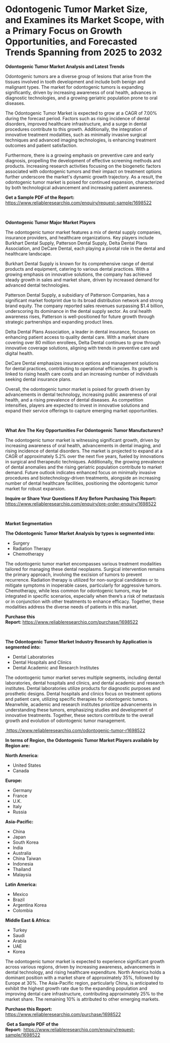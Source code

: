 <p><h1>Odontogenic Tumor Market Size, and Examines its Market Scope, with a Primary Focus on Growth Opportunities, and Forecasted Trends Spanning from 2025 to 2032</h1></p><p><strong>Odontogenic Tumor Market Analysis and Latest Trends</strong></p>
<p><p>Odontogenic tumors are a diverse group of lesions that arise from the tissues involved in tooth development and include both benign and malignant types. The market for odontogenic tumors is expanding significantly, driven by increasing awareness of oral health, advances in diagnostic technologies, and a growing geriatric population prone to oral diseases. </p><p>The Odontogenic Tumor Market is expected to grow at a CAGR of 7.00% during the forecast period. Factors such as rising incidence of dental disorders, improved healthcare infrastructure, and a surge in dental procedures contribute to this growth. Additionally, the integration of innovative treatment modalities, such as minimally invasive surgical techniques and advanced imaging technologies, is enhancing treatment outcomes and patient satisfaction. </p><p>Furthermore, there is a growing emphasis on preventive care and early diagnosis, propelling the development of effective screening methods and products. Increasing research activities focusing on the biogenetic factors associated with odontogenic tumors and their impact on treatment options further underscore the market's dynamic growth trajectory. As a result, the odontogenic tumor market is poised for continued expansion, characterized by both technological advancement and increasing patient awareness.</p></p>
<p><strong>Get a Sample PDF of the Report:&nbsp;</strong> <a href="https://www.reliableresearchiq.com/enquiry/request-sample/1698522?utm_campaign=1123&utm_medium=2&utm_source=Github&utm_content=ia&utm_term=12042025&utm_id=odontogenic-tumor">https://www.reliableresearchiq.com/enquiry/request-sample/1698522</a></p>
<p>&nbsp;</p>
<p><strong>Odontogenic Tumor Major Market Players</strong></p>
<p><p>The odontogenic tumor market features a mix of dental supply companies, insurance providers, and healthcare organizations. Key players include Burkhart Dental Supply, Patterson Dental Supply, Delta Dental Plans Association, and DeCare Dental, each playing a pivotal role in the dental and healthcare landscape.</p><p>Burkhart Dental Supply is known for its comprehensive range of dental products and equipment, catering to various dental practices. With a growing emphasis on innovative solutions, the company has achieved steady growth in sales and market share, driven by increased demand for advanced dental technologies.</p><p>Patterson Dental Supply, a subsidiary of Patterson Companies, has a significant market footprint due to its broad distribution network and strong brand equity. The company reported sales revenues surpassing $1.4 billion, underscoring its dominance in the dental supply sector. As oral health awareness rises, Patterson is well-positioned for future growth through strategic partnerships and expanding product lines.</p><p>Delta Dental Plans Association, a leader in dental insurance, focuses on enhancing patient access to quality dental care. With a market share covering over 80 million enrollees, Delta Dental continues to grow through innovative coverage solutions, aligning with trends in preventive care and digital health.</p><p>DeCare Dental emphasizes insurance options and management solutions for dental practices, contributing to operational efficiencies. Its growth is linked to rising health care costs and an increasing number of individuals seeking dental insurance plans.</p><p>Overall, the odontogenic tumor market is poised for growth driven by advancements in dental technology, increasing public awareness of oral health, and a rising prevalence of dental diseases. As competition intensifies, players are expected to invest in innovative solutions and expand their service offerings to capture emerging market opportunities.</p></p>
<p>&nbsp;</p>
<p><strong>What Are The Key Opportunities For Odontogenic Tumor Manufacturers?</strong></p>
<p><p>The odontogenic tumor market is witnessing significant growth, driven by increasing awareness of oral health, advancements in dental imaging, and rising incidence of dental disorders. The market is projected to expand at a CAGR of approximately 5.2% over the next five years, fueled by innovations in surgical and therapeutic techniques. Additionally, the growing prevalence of dental anomalies and the rising geriatric population contribute to market demand. Future outlook indicates enhanced focus on minimally invasive procedures and biotechnology-driven treatments, alongside an increasing number of dental healthcare facilities, positioning the odontogenic tumor market for robust expansion.</p></p>
<p><strong>Inquire or Share Your Questions If Any Before Purchasing This Report:</strong> <a href="https://www.reliableresearchiq.com/enquiry/pre-order-enquiry/1698522?utm_campaign=1123&utm_medium=2&utm_source=Github&utm_content=ia&utm_term=12042025&utm_id=odontogenic-tumor">https://www.reliableresearchiq.com/enquiry/pre-order-enquiry/1698522</a></p>
<p>&nbsp;</p>
<p><strong>Market Segmentation</strong></p>
<p><strong>The Odontogenic Tumor Market Analysis by types is segmented into:</strong></p>
<p><ul><li>Surgery</li><li>Radiation Therapy</li><li>Chemotherapy</li></ul></p>
<p><p>The odontogenic tumor market encompasses various treatment modalities tailored for managing these dental neoplasms. Surgical intervention remains the primary approach, involving the excision of tumors to prevent recurrence. Radiation therapy is utilized for non-surgical candidates or to mitigate symptoms in inoperable cases, particularly for aggressive tumors. Chemotherapy, while less common for odontogenic tumors, may be integrated in specific scenarios, especially when there’s a risk of metastasis or in conjunction with other treatments to enhance efficacy. Together, these modalities address the diverse needs of patients in this market.</p></p>
<p><strong>Purchase this Report:&nbsp;</strong><a href="https://www.reliableresearchiq.com/purchase/1698522?utm_campaign=1123&utm_medium=2&utm_source=Github&utm_content=ia&utm_term=12042025&utm_id=odontogenic-tumor">https://www.reliableresearchiq.com/purchase/1698522</a></p>
<p>&nbsp;</p>
<p><strong>The Odontogenic Tumor Market Industry Research by Application is segmented into:</strong></p>
<p><ul><li>Dental Laboratories</li><li>Dental Hospitals and Clinics</li><li>Dental Academic and Research Institutes</li></ul></p>
<p><p>The odontogenic tumor market serves multiple segments, including dental laboratories, dental hospitals and clinics, and dental academic and research institutes. Dental laboratories utilize products for diagnostic purposes and prosthetic designs. Dental hospitals and clinics focus on treatment options and patient care, utilizing specific therapies for odontogenic tumors. Meanwhile, academic and research institutes prioritize advancements in understanding these tumors, emphasizing studies and development of innovative treatments. Together, these sectors contribute to the overall growth and evolution of odontogenic tumor management.</p></p>
<p><a href="https://www.reliableresearchiq.com/odontogenic-tumor-r1698522?utm_campaign=1123&utm_medium=2&utm_source=Github&utm_content=ia&utm_term=12042025&utm_id=odontogenic-tumor">&nbsp;https://www.reliableresearchiq.com/odontogenic-tumor-r1698522</a></p>
<p><strong>In terms of Region, the Odontogenic Tumor Market Players available by Region are:</strong></p>
<p>
    <p> <strong> North America: </strong>
        <ul>
            <li>United States</li>
            <li>Canada</li>
        </ul>
        </p> 
    <p> <strong> Europe: </strong>
        <ul>
            <li>Germany</li>
            <li>France</li>
            <li>U.K.</li>
            <li>Italy</li>
            <li>Russia</li>
        </ul>
        </p> 
    <p> <strong> Asia-Pacific: </strong>
        <ul>
            <li>China</li>
            <li>Japan</li>
            <li>South Korea</li>
            <li>India</li>
            <li>Australia</li>
            <li>China Taiwan</li>
            <li>Indonesia</li>
            <li>Thailand</li>
            <li>Malaysia</li>
        </ul>
        </p> 
    <p> <strong> Latin America: </strong>
        <ul>
            <li>Mexico</li>
            <li>Brazil</li>
            <li>Argentina Korea</li>
            <li>Colombia</li>
        </ul>
        </p> 
    <p> <strong> Middle East & Africa: </strong>
        <ul>
            <li>Turkey</li>
            <li>Saudi</li>
            <li>Arabia</li>
            <li>UAE</li>
            <li>Korea</li>
        </ul>
    </p>
    </p>
<p><p>The odontogenic tumor market is expected to experience significant growth across various regions, driven by increasing awareness, advancements in dental technology, and rising healthcare expenditure. North America holds a dominant position with a market share of approximately 35%, followed by Europe at 30%. The Asia-Pacific region, particularly China, is anticipated to exhibit the highest growth rate due to the expanding population and improving dental care infrastructure, contributing approximately 25% to the market share. The remaining 10% is attributed to other emerging markets.</p></p>
<p><strong>Purchase this Report: </strong><a href="https://www.reliableresearchiq.com/purchase/1698522?utm_campaign=1123&utm_medium=2&utm_source=Github&utm_content=ia&utm_term=12042025&utm_id=odontogenic-tumor">https://www.reliableresearchiq.com/purchase/1698522</a></p>
<p>&nbsp;<strong>Get a Sample PDF of the Report:&nbsp;&nbsp;</strong><a href="https://www.reliableresearchiq.com/enquiry/request-sample/1698522?utm_campaign=1123&utm_medium=2&utm_source=Github&utm_content=ia&utm_term=12042025&utm_id=odontogenic-tumor">https://www.reliableresearchiq.com/enquiry/request-sample/1698522</a></p>
<p><strong></strong></p>
<p><p></p><p></p><p></p></p>